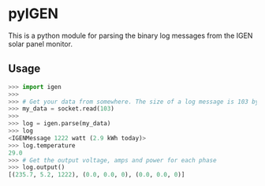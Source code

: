 # pyIGEN

This is a python module for parsing the binary log messages from the IGEN solar panel monitor.

## Usage

```python
>>> import igen
>>>
>>> # Get your data from somewhere. The size of a log message is 103 bytes
>>> my_data = socket.read(103)
>>>
>>> log = igen.parse(my_data)
>>> log
<IGENMessage 1222 watt (2.9 kWh today)>
>>> log.temperature
29.0
>>> # Get the output voltage, amps and power for each phase
>>> log.output()
[(235.7, 5.2, 1222), (0.0, 0.0, 0), (0.0, 0.0, 0)]
```